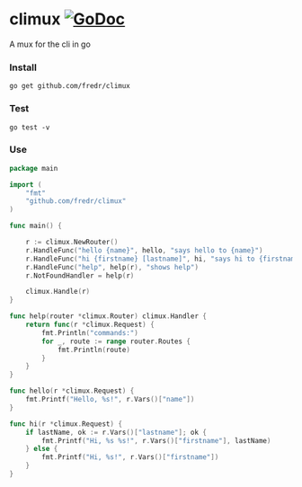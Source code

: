 climux [![GoDoc](https://godoc.org/github.com/fredr/climux?status.svg)](https://godoc.org/github.com/fredr/climux)
======

A mux for the cli in go


### Install
    go get github.com/fredr/climux

### Test
    go test -v

### Use
```go
package main

import (
	"fmt"
	"github.com/fredr/climux"
)

func main() {

	r := climux.NewRouter()
	r.HandleFunc("hello {name}", hello, "says hello to {name}")
	r.HandleFunc("hi {firstname} [lastname]", hi, "says hi to {firstname} with [lastname] if present")
	r.HandleFunc("help", help(r), "shows help")
	r.NotFoundHandler = help(r)

	climux.Handle(r)
}

func help(router *climux.Router) climux.Handler {
	return func(r *climux.Request) {
		fmt.Println("commands:")
		for _, route := range router.Routes {
			fmt.Println(route)
		}
	}
}

func hello(r *climux.Request) {
	fmt.Printf("Hello, %s!", r.Vars()["name"])
}

func hi(r *climux.Request) {
	if lastName, ok := r.Vars()["lastname"]; ok {
	    fmt.Printf("Hi, %s %s!", r.Vars()["firstname"], lastName)
	} else {
		fmt.Printf("Hi, %s!", r.Vars()["firstname"])
	}
}
```
